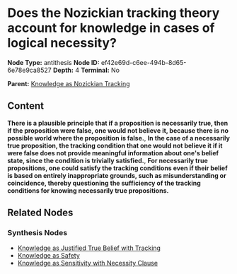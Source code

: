 # Does the Nozickian tracking theory account for knowledge in cases of logical necessity?

**Node Type:** antithesis
**Node ID:** ef42e69d-c6ee-494b-8d65-6e78e9ca8527
**Depth:** 4
**Terminal:** No

**Parent:** [Knowledge as Nozickian Tracking](knowledge-as-nozickian-tracking-synthesis-b896f109-1430-49a7-804d-6ec71ef8a4c3.md)

## Content

**There is a plausible principle that if a proposition is necessarily true, then if the proposition were false, one would not believe it, because there is no possible world where the proposition is false.**, **In the case of a necessarily true proposition, the tracking condition that one would not believe it if it were false does not provide meaningful information about one's belief state, since the condition is trivially satisfied.**, **For necessarily true propositions, one could satisfy the tracking conditions even if their belief is based on entirely inappropriate grounds, such as misunderstanding or coincidence, thereby questioning the sufficiency of the tracking conditions for knowing necessarily true propositions.**

## Related Nodes

### Synthesis Nodes

- [Knowledge as Justified True Belief with Tracking](knowledge-as-justified-true-belief-with-tracking-synthesis-cc730f89-2c16-4882-9930-101f5f10e633.md)
- [Knowledge as Safety](knowledge-as-safety-synthesis-3e07a8c3-1cc0-4a49-9361-b36e72461f8b.md)
- [Knowledge as Sensitivity with Necessity Clause](knowledge-as-sensitivity-with-necessity-clause-synthesis-53b8addb-24f3-46b6-a7b6-2dfa6632c8ab.md)
